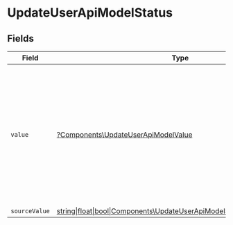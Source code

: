 # UpdateUserApiModelStatus


## Fields

| Field                                                                                                                                                         | Type                                                                                                                                                          | Required                                                                                                                                                      | Description                                                                                                                                                   | Example                                                                                                                                                       |
| ------------------------------------------------------------------------------------------------------------------------------------------------------------- | ------------------------------------------------------------------------------------------------------------------------------------------------------------- | ------------------------------------------------------------------------------------------------------------------------------------------------------------- | ------------------------------------------------------------------------------------------------------------------------------------------------------------- | ------------------------------------------------------------------------------------------------------------------------------------------------------------- |
| `value`                                                                                                                                                       | [?Components\UpdateUserApiModelValue](../../Models/Components/UpdateUserApiModelValue.md)                                                                     | :heavy_minus_sign:                                                                                                                                            | The status of the user, e.g. whether the user is enabled, has been disabled (eg. by an admin), or is pending (ie: awaiting approval by the user or an admin). | enabled                                                                                                                                                       |
| `sourceValue`                                                                                                                                                 | [string\|float\|bool\|Components\UpdateUserApiModelSourceValue4\|array\|null](../../Models/Components/UpdateUserApiModelSourceValue.md)                       | :heavy_minus_sign:                                                                                                                                            | N/A                                                                                                                                                           |                                                                                                                                                               |